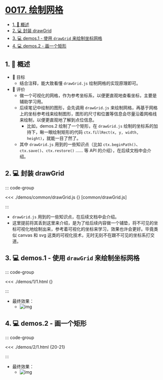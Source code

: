 # [0017. 绘制网格](https://github.com/Tdahuyou/TNotes.canvas/tree/main/notes/0017.%20%E7%BB%98%E5%88%B6%E7%BD%91%E6%A0%BC)

<!-- region:toc -->

- [1. 📝 概述](#1--概述)
- [2. 💻 封装 drawGrid](#2--封装-drawgrid)
- [3. 💻 demos.1 - 使用 `drawGrid` 来绘制坐标网格](#3--demos1---使用-drawgrid-来绘制坐标网格)
- [4. 💻 demos.2 - 画一个矩形](#4--demos2---画一个矩形)

<!-- endregion:toc -->

## 1. 📝 概述

- 🎯 目标
  - 结合注释，能大致看懂 `drawGrid.js` 绘制网格的实现原理即可。
- 🫧 评价
  - 做一个可视化的网格，作为参考坐标系，以便更直观地查看坐标，主要是辅助学习用。
  - 后续笔记中绘制的图形，会先调用 `drawGrid.js` 来绘制网格，再基于网格上的坐标参考线来绘制图形，图形的尺寸和位置等信息会尽量沿着网格线来绘制，以便更直观地了解到点位信息。
    - 比如，demos.2 绘制了一个矩形，在 `drawGrid.js` 绘制的坐标系的加持下，瞅一眼绘制矩形的代码 `ctx.fillRect(x, y, width, height)`，就能一目了然了。
  - 其中 `drawGrid.js` 用到的一些知识点（比如 `ctx.beginPath()`、`ctx.save()`、`ctx.restore()` …… 等 API 的介绍），在后续文档中会介绍。

## 2. 💻 封装 drawGrid

::: code-group

<<< ./demos/common/drawGrid.js {} [common/drawGrid.js]

:::

- `drawGrid.js` 用到的一些知识点，在后续文档中会介绍。
- 这里提前将其丢到这里来介绍，是为了给后续内容做一个铺垫，将不可见的坐标可视化地绘制出来，参考着可视化的坐标来学习，效果也许会更好。毕竟类似 canvas 和 svg 这类的可视化技术，无时无刻不在跟不可见的坐标系打交道。

## 3. 💻 demos.1 - 使用 `drawGrid` 来绘制坐标网格

::: code-group

<<< ./demos/1/1.html {}

:::

- 最终效果：
  - ![img](https://cdn.jsdelivr.net/gh/Tdahuyou/imgs@main/2024-10-03-23-22-09.png)

## 4. 💻 demos.2 - 画一个矩形

::: code-group

<<< ./demos/2/1.html {20-21}

:::

- 最终效果：
  - ![img](https://cdn.jsdelivr.net/gh/Tdahuyou/imgs@main/2024-10-03-23-22-19.png)

